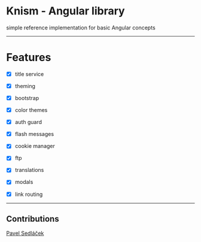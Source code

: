 # Knism - Angular library


simple reference implementation for basic Angular concepts

---
# Features

* [X]  title service
* [X]  theming

  * [X]  bootstrap
  * [X]  color themes
* [X]  auth guard
* [X]  flash messages
* [X]  cookie manager
* [X]  ftp
* [X]  translations
* [X]  modals
* [X]  link routing

---
## Contributions

[Pavel Sedláček](https://github.com/Pavel-Sedlacek)
